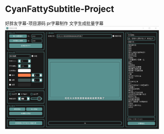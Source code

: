 # CyanFattySubtitle-Project
好胖友字幕-项目源码
pr字幕制作 文字生成批量字幕
![Image text](https://github.com/LightBoatA/CyanFattySubtitle-Project/blob/main/CyanFatty/imgs/%E5%B1%8F%E5%B9%95%E6%88%AA%E5%9B%BE%202021-08-17%20202635.png)
